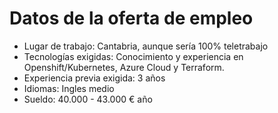 # Datos de la oferta de empleo

- Lugar de trabajo: Cantabria, aunque sería 100% teletrabajo
- Tecnologías exigidas: Conocimiento y experiencia en Openshift/Kubernetes, Azure Cloud y Terraform.
- Experiencia previa exigida: 3 años
- Idiomas: Ingles medio
- Sueldo: 40.000 - 43.000 € año
